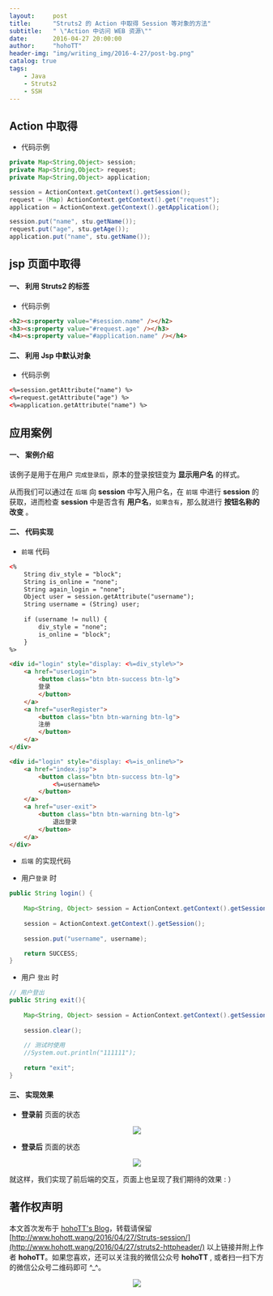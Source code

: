 ```yaml
---
layout:     post
title:      "Struts2 的 Action 中取得 Session 等对象的方法"
subtitle:   " \"Action 中访问 WEB 资源\""
date:       2016-04-27 20:00:00
author:     "hohoTT"
header-img: "img/writing_img/2016-4-27/post-bg.png"
catalog: true
tags:
    - Java
    - Struts2
    - SSH
---
```


## Action 中取得

 - 代码示例

```java
private Map<String,Object> session;  
private Map<String,Object> request;  
private Map<String,Object> application;  

session = ActionContext.getContext().getSession();  
request = (Map) ActionContext.getContext().get("request");  
application = ActionContext.getContext().getApplication();  

session.put("name", stu.getName());  
request.put("age", stu.getAge());  
application.put("name", stu.getName());  
```
 
## jsp 页面中取得

#### 一、 利用 Struts2 的标签

 - 代码示例

```html
<h2><s:property value="#session.name" /></h2>  
<h3><s:property value="#request.age" /></h3>  
<h4><s:property value="#application.name" /></h4>  
```

#### 二、 利用 Jsp 中默认对象

 - 代码示例

```html
<%=session.getAttribute("name") %>  
<%=request.getAttribute("age") %>  
<%=application.getAttribute("name") %>
```

## 应用案例

#### 一、 案例介绍

该例子是用于在用户 `完成登录后`，原本的登录按钮变为 **显示用户名** 的样式。

从而我们可以通过在 `后端` 向 **session** 中写入用户名，在 `前端` 中进行 **session** 的获取，进而检查 **session** 中是否含有 **用户名**，`如果含有`，那么就进行 **按钮名称的改变** 。

#### 二、 代码实现

 - `前端` 代码
 
```html
<%
	String div_style = "block";
	String is_online = "none";
	String again_login = "none";
	Object user = session.getAttribute("username");
	String username = (String) user;
	
	if (username != null) {
		div_style = "none";
		is_online = "block";
	}
%>

<div id="login" style="display: <%=div_style%>">
	<a href="userLogin">
		<button class="btn btn-success btn-lg">
		登录
		</button> 
	</a> 
	<a href="userRegister">
		<button class="btn btn-warning btn-lg">
		注册
		</button>
	</a>
</div>

<div id="login" style="display: <%=is_online%>">
	<a href="index.jsp">
		<button class="btn btn-success btn-lg">
			<%=username%>
		</button> 
	</a>
	<a href="user-exit">
		<button class="btn btn-warning btn-lg">
			退出登录
		</button> 
	</a>
</div>
```

 - `后端` 的实现代码
 
 - 用户`登录` 时

```java
public String login() {
    
    Map<String, Object> session = ActionContext.getContext().getSession();
    
	session = ActionContext.getContext().getSession();
	
	session.put("username", username);

	return SUCCESS;
}
```

 - 用户 `登出` 时

```java
// 用户登出
public String exit(){
	
	Map<String, Object> session = ActionContext.getContext().getSession();
	
	session.clear();
	
	// 测试时使用
	//System.out.println("111111");
	
	return "exit";
}
```

#### 三、 实现效果

 - **登录前** 页面的状态
 
<div align="center"><img src="http://www.hohott.wang/img/writing_img/2016-4-27/result1.png"/></div>

 - **登录后** 页面的状态

<div align="center"><img src="http://www.hohott.wang/img/writing_img/2016-4-27/result2.png"/></div>

就这样，我们实现了前后端的交互，页面上也呈现了我们期待的效果 : ）


  
## 著作权声明
本文首次发布于 [hohoTT's Blog](http://www.hohott.wang/)，转载请保留 [http://www.hohott.wang/2016/04/27/Struts-session/](http://www.hohott.wang/2016/04/27/struts2-httpheader/) 以上链接并附上作者 **hohoTT**。如果您喜欢，还可以关注我的微信公众号 **hohoTT** , 或者扫一扫下方的微信公众号二维码即可 ^_^。
<div align="center"><img src="http://www.hohott.wang/img/WeiXinImg.jpg"/></div>

